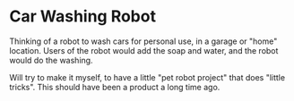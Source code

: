 # Car Washing Robot

Thinking of a robot to wash cars for personal use, in a garage or "home" location. 
Users of the robot would add the soap and water, and the robot would do the washing.

Will try to make it myself, to have a little "pet robot project" that does "little tricks". This should have been a product a long time ago. 
